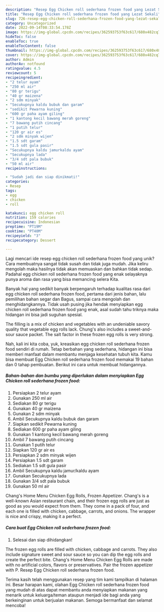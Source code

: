 ```yaml
---
description: "Resep Egg Chicken roll sederhana frozen food yang Lezat Sekali"
title: "Resep Egg Chicken roll sederhana frozen food yang Lezat Sekali"
slug: 726-resep-egg-chicken-roll-sederhana-frozen-food-yang-lezat-sekali
category: Uncategorized
date: 2022-09-14T08:33:54.178Z
image: https://img-global.cpcdn.com/recipes/362593753f63c617/680x482cq70/egg-chicken-roll-sederhana-frozen-food-foto-resep-utama.jpg
hideToc: false
enableToc: true
enableTocContent: false
thumbnail: https://img-global.cpcdn.com/recipes/362593753f63c617/680x482cq70/egg-chicken-roll-sederhana-frozen-food-foto-resep-utama.jpg
cover: https://img-global.cpcdn.com/recipes/362593753f63c617/680x482cq70/egg-chicken-roll-sederhana-frozen-food-foto-resep-utama.jpg
author: Admin
authorAv: notfound
ratingvalue: 4.5
reviewcount: 5
recipeingredient:
- "2 telur ayam"
- "250 ml air"
- "80 gr terigu"
- "40 gr maizena"
- "2 sdm minyak"
- "Secukupnya kaldu bubuk dan garam"
- "sedikit Pewarna kuning"
- "600 gr paha ayam giling"
- "1 kantong kecil bawang merah goreng"
- "7 bawang putih cincang"
- "1 putih telur"
- "120 gr air es"
- "2 sdm minyak wijen"
- "1.5 sdt garam"
- "1.5 sdt gula pasir"
- "Secukupnya kaldu jamurkaldu ayam"
- "Secukupnya lada"
- "3/4 sdt pala bubuk"
- "50 ml air"
recipeinstructions:

- "Sudah jadi dan siap dinikmati!"
categories:
- Resep
tags:
- egg
- chicken
- roll

katakunci: egg chicken roll 
nutrition: 159 calories
recipecuisine: Indonesian
preptime: "PT19M"
cooktime: "PT40M"
recipeyield: "3"
recipecategory: Dessert

---
```





Lagi mencari ide resep egg chicken roll sederhana frozen food yang unik? Cara membuatnya sangat tidak susah dan tidak juga mudah. Jika keliru mengolah maka hasilnya tidak akan memuaskan dan bahkan tidak sedap. Padahal egg chicken roll sederhana frozen food yang enak selayaknya punya aroma dan rasa yang bisa memancing selera Kita.





Banyak hal yang sedikit banyak berpengaruh terhadap kualitas rasa dari egg chicken roll sederhana frozen food, pertama dari jenis bahan, lalu pemilihan bahan segar dan Bagus, sampai cara mengolah dan menghidangkannya. Tidak usah pusing jika hendak menyiapkan egg chicken roll sederhana frozen food yang enak,      asal sudah tahu triknya maka hidangan ini bisa jadi suguhan spesial.














The filling is a mix of chicken and vegetables with an undeniable savory quality that vegetable egg rolls lack. Chung&#39;s also includes a sweet-and-sour sauce packet. The salt factor in these frozen egg rolls is very strong.






Nah, kali ini kita coba, yuk, kreasikan egg chicken roll sederhana frozen food sendiri di rumah. Tetap berbahan yang sederhana, hidangan ini bisa memberi manfaat dalam membantu menjaga kesehatan tubuh kita. Kamu bisa membuat Egg Chicken roll sederhana frozen food memakai 19 bahan dan 0 tahap pembuatan. Berikut ini cara untuk membuat hidangannya.

<!--inarticleads1-->

##### Bahan-bahan dan bumbu yang diperlukan dalam menyiapkan Egg Chicken roll sederhana frozen food:

1. Persiapkan 2 telur ayam
1. Gunakan 250 ml air
1. Sediakan 80 gr terigu
1. Gunakan 40 gr maizena
1. Gunakan 2 sdm minyak
1. Ambil Secukupnya kaldu bubuk dan garam
1. Siapkan sedikit Pewarna kuning
1. Sediakan 600 gr paha ayam giling
1. Gunakan 1 kantong kecil bawang merah goreng
1. Ambil 7 bawang putih cincang
1. Gunakan 1 putih telur
1. Siapkan 120 gr air es
1. Persiapkan 2 sdm minyak wijen
1. Persiapkan 1.5 sdt garam
1. Sediakan 1.5 sdt gula pasir
1. Ambil Secukupnya kaldu jamur/kaldu ayam
1. Gunakan Secukupnya lada
1. Gunakan 3/4 sdt pala bubuk
1. Gunakan 50 ml air


Chang&#39;s Home Menu Chicken Egg Rolls, Frozen Appetizer. Chang&#39;s is a well-known Asian restaurant chain, and their frozen egg rolls are just as good as you would expect from them. They come in a pack of four, and each one is filled with chicken, cabbage, carrots, and onions. The wrapper is nice and crispy, making it a perfect. 

<!--inarticleads2-->

##### Cara buat Egg Chicken roll sederhana frozen food:


1. Selesai dan siap dihidangkan!

The frozen egg rolls are filled with chicken, cabbage and carrots. They also include signature sweet and sour sauce so you can dip the egg rolls and create the perfect bite. Chang&#39;s Home Menu Chicken Egg Rolls are made with no artificial colors, flavors or preservatives. Pair the frozen appetizer with P. Resep Egg Chicken roll sederhana frozen food. 

Terima kasih telah menggunakan resep yang tim kami tampilkan di halaman ini. Besar harapan kami, olahan Egg Chicken roll sederhana frozen food yang mudah di atas dapat membantu anda menyiapkan makanan yang menarik untuk keluarga/teman ataupun menjadi ide bagi anda yang berkeinginan untuk berjualan makanan. Semoga bermanfaat dan selamat mencoba!
